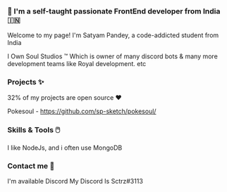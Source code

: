 ### 🤞 I'm a self-taught passionate FrontEnd developer from India 🇮🇳



Welcome to my page! I'm Satyam Pandey, a code-addicted student from India

I Own Soul Studios ™ Which is owner of many discord bots & many more development teams like Royal development. etc

### Projects ✨

32% of my projects are open source :heart: 

Pokesoul - https://github.com/sp-sketch/pokesoul/

### Skills & Tools 🖱️

I like NodeJs, and i often use MongoDB 

### Contact me 🤝

I'm available Discord My Discord Is Sctrz#3113 





